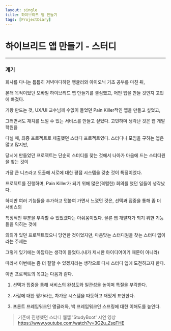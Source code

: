 ```yaml
---
layout: single
title: 하이브리드 앱 만들기
tags: [ProjectDiary]
---
```


# 하이브리드 앱 만들기 - 스터디

***

### 계기

회사를 다니는 틈틈히 저녁마다하던 앵귤러와 아이오닉 기초 공부를 마친 뒤, 

본래 목적이었던 모바일 하이브리드 앱 만들기를 결심했고, 어떤 앱을 만들 것인지 고민에 빠졌다.

기왕 만드는 것, UX/UI 교수님께 수없이 들었던 Pain Killer적인 앱을 만들고 싶었고,

그러면서도 재치를 느낄 수 있는 서비스를 만들고 싶었다. 고민하며 생각난 것은 웹 개발 학원을

다닐 때, 최종 프로젝트로 제출했던 스터디 프로젝트였다. 스터디나 모임을 구하는 앱은 많고 많지만,

당시에 만들었던 프로젝트는 단순히 스터디를 찾는 것에서 나아가 마음에 드는 스터디원을 찾는 것이

가장 큰 니즈라고 도출해 서로에 대한 평점 시스템을 갖춘 것이 특징이었다. 

프로젝트를 진행하며, Pain Killer가 되기 위해 많은(격렬한) 회의를 했던 일들이 생각났다.

하지만 여러 기능들을 추가하고 덧붙여 가면서 느꼈던 것은, 선택과 집중을 통해 좀 더 서비스의

특징적인 부분을 부각할 수 있었겠다는 아쉬움이었다. 물론 웹 개발자가 되기 위한 기능들을 익히는 것에

의의가 있던 프로젝트였으니 당연한 것이었지만, 마음맞는 스터디원을 찾는 스터디 앱이라는 주제는

그렇게 잊기에는 아깝다는 생각이 들었다.(내가 제시한 아이디어이기 때문이 아니라)

따라서 이번에는 좀 더 잘할 수 있겠지라는 생각으로 다시 스터디 앱에 도전하고자 한다.

이번 프로젝트의 목표는 다음과 같다.


1. 선택과 집중을 통해 서비스의 완성도와 일관성을 높이며 특질을 부각한다.

2. 사람에 대한 평가라는, 차가운 시스템을 따듯하고 재밌게 표현한다.

3. 프론트 프레임워크인 앵귤러와, 백 프레임워크인 스프링에 대한 이해도를 높인다.


> 기존에 진행했던 스터디 웹앱 'StudyBoot' 시연 영상 https://www.youtube.com/watch?v=3G2u_ZsqTHE



